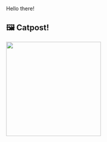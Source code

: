Hello there!



## 🖼️ Catpost!

<sub>
    <img src="https://cdn2.thecatapi.com/images/tuvFFIUYZ.jpg" height="256">
</sub>

